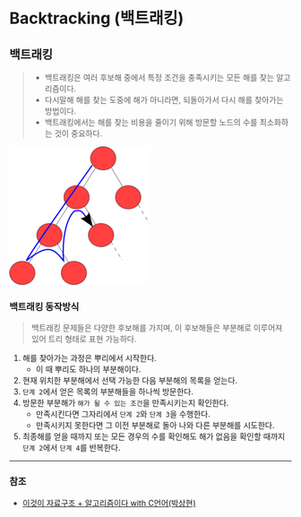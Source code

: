 # Backtracking (백트래킹)

## 백트래킹
> * 백트래킹은 여러 후보해 중에서 특정 조건을 충족시키는 모든 해를 찾는 알고리즘이다. 
> * 다시말해 해를 찾는 도중에 해가 아니라면, 되돌아가서 다시 해를 찾아가는 방법이다.
> * 백트래킹에서는 해를 찾는 비용을 줄이기 위해 방문할 노드의 수를 최소화하는 것이 중요하다.

![Backtraking_1.png](image%2FBacktracking%2FBacktraking_1.png)

### 백트래킹 동작방식
> 백트래킹 문제들은 다양한 후보해를 가지며, 이 후보해들은 부분해로 이루어져 있어 트리 형태로 표현 가능하다.

1. 해를 찾아가는 과정은 뿌리에서 시작한다.
   * 이 때 뿌리도 하나의 부분해이다.
2. 현재 위치한 부분해에서 선택 가능한 다음 부분해의 목록을 얻는다.
3. `단계 2`에서 얻은 목록의 부분해들을 하나씩 방문한다.
4. 방문한 부분해가 `해가 될 수 있는 조건`을 만족시키는지 확인한다.
   * 만족시킨다면 그자리에서 `단계 2`와 `단계 3`을 수행한다.
   * 만족시키지 못한다면 그 이전 부분해로 돌아 나와 다른 부분해를 시도한다.
5. 최종해를 얻을 때까지 또는 모든 경우의 수를 확인해도 해가 없음을 확인할 때까지 `단계 2`에서 `단계 4`를 반복한다.


---
### 참조
* [이것이 자료구조 + 알고리즘이다 with C언어(박상현)](http://www.yes24.com/Product/Goods/111362116)
